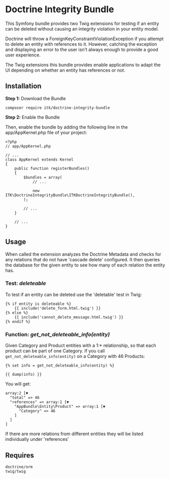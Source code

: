 # Doctrine Integrity Bundle

This Symfony bundle provides two Twig extensions for testing if an entity can be deleted without causing an integrity violation in your entity model. 

Doctrine will throw a ForeignKeyConstraintViolationException if you attempt to delete an entity with references to it. However, catching the exception and displaying an error to the user isn’t always enough to provide a good user experience. 

The Twig extensions this bundle provides enable applications to adapt the UI depending on whether an entity has references or not.

## Installation 

**Step 1:** Download the Bundle

`composer require itk/doctrine-integrity-bundle` 

**Step 2:** Enable the Bundle

Then, enable the bundle by adding the following line in the app/AppKernel.php file of your project: 

```
<?php
// app/AppKernel.php

// ...
class AppKernel extends Kernel
{
    public function registerBundles()
    {
        $bundles = array(
            // ...

            new ITK\DoctrineIntegrityBundle\ITKDoctrineIntegrityBundle(),
        );

        // ...
    }

    // ...
}
```

## Usage

When called the extension analyzes the Doctrine Metadata and checks for any relations that do not have 'cascade delete' configured. 
It then queries the database for the given entity to see how many of each relation the entity has. 

### Test: _deleteable_

To test if an entity can be deleted use the 'deletable' test in Twig:

```
{% if entity is deleteable %}
    {{ include('delete_form.html.twig') }}
{% else %}
    {{ include('cannot_delete_message.html.twig') }}
{% endif %} 
``` 

### Function: _get_not_deleteable_info(entity)_

Given Category and Product entities with a 1:* relationship, so that each product can be part of one Category. If you 
call `get_not_deleteable_info(entity)` on a Category with 46 Products:
      
```
{% set info = get_not_deleteable_info(entity) %}

{{ dump(info) }} 
```

You will get:

```
array:2 [▼
  "total" => 46
  "references" => array:1 [▼
    "AppBundle\Entity\Product" => array:1 [▼
      "Category" => 46
    ]
  ]
]
```
If there are more relations from different entities they will be listed individually under 'references' 

## Requires

```
doctrine/orm
twig/twig
```



